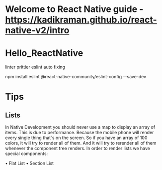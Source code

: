 # Welcome to React Native guide - https://kadikraman.github.io/react-native-v2/intro

# Hello_ReactNative

linter
prittier
eslint
auto fixing

npm install eslint @react-native-community/eslint-config --save-dev

# Tips

## Lists

In Native Development you should never use a map to display an array of items. This is due to performance. Because the mobile phone will render every single thing that`s on the screen. So if you have an array of 100 colors, it will try to render all of them. And it will try to rerender all of them whenever the component tree renders.
In order to render lists we have special components:

• Flat List
• Section List
